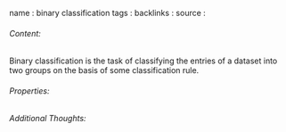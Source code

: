 name : binary classification
tags : 
backlinks : 
source : 

###### Content:
Binary classification is the task of classifying the entries of a dataset into two groups on the basis of some classification rule.

###### Properties:


###### Additional Thoughts:
